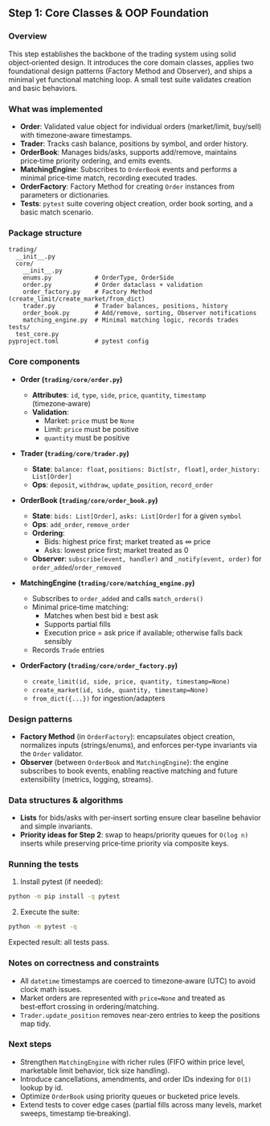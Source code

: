 ## Step 1: Core Classes & OOP Foundation

### Overview
This step establishes the backbone of the trading system using solid object‑oriented design. It introduces the core domain classes, applies two foundational design patterns (Factory Method and Observer), and ships a minimal yet functional matching loop. A small test suite validates creation and basic behaviors.

### What was implemented
- **Order**: Validated value object for individual orders (market/limit, buy/sell) with timezone‑aware timestamps.
- **Trader**: Tracks cash balance, positions by symbol, and order history.
- **OrderBook**: Manages bids/asks, supports add/remove, maintains price‑time priority ordering, and emits events.
- **MatchingEngine**: Subscribes to `OrderBook` events and performs a minimal price‑time match, recording executed trades.
- **OrderFactory**: Factory Method for creating `Order` instances from parameters or dictionaries.
- **Tests**: `pytest` suite covering object creation, order book sorting, and a basic match scenario.

### Package structure
```
trading/
  __init__.py
  core/
    __init__.py
    enums.py            # OrderType, OrderSide
    order.py            # Order dataclass + validation
    order_factory.py    # Factory Method (create_limit/create_market/from_dict)
    trader.py           # Trader balances, positions, history
    order_book.py       # Add/remove, sorting, Observer notifications
    matching_engine.py  # Minimal matching logic, records trades
tests/
  test_core.py
pyproject.toml          # pytest config
```

### Core components
- **Order (`trading/core/order.py`)**
  - **Attributes**: `id`, `type`, `side`, `price`, `quantity`, `timestamp` (timezone‑aware)
  - **Validation**:
    - Market: `price` must be `None`
    - Limit: `price` must be positive
    - `quantity` must be positive

- **Trader (`trading/core/trader.py`)**
  - **State**: `balance: float`, `positions: Dict[str, float]`, `order_history: List[Order]`
  - **Ops**: `deposit`, `withdraw`, `update_position`, `record_order`

- **OrderBook (`trading/core/order_book.py`)**
  - **State**: `bids: List[Order]`, `asks: List[Order]` for a given `symbol`
  - **Ops**: `add_order`, `remove_order`
  - **Ordering**:
    - Bids: highest price first; market treated as ∞ price
    - Asks: lowest price first; market treated as 0
  - **Observer**: `subscribe(event, handler)` and `_notify(event, order)` for `order_added`/`order_removed`

- **MatchingEngine (`trading/core/matching_engine.py`)**
  - Subscribes to `order_added` and calls `match_orders()`
  - Minimal price‑time matching:
    - Matches when best bid ≥ best ask
    - Supports partial fills
    - Execution price = ask price if available; otherwise falls back sensibly
  - Records `Trade` entries

- **OrderFactory (`trading/core/order_factory.py`)**
  - `create_limit(id, side, price, quantity, timestamp=None)`
  - `create_market(id, side, quantity, timestamp=None)`
  - `from_dict({...})` for ingestion/adapters

### Design patterns
- **Factory Method** (in `OrderFactory`): encapsulates object creation, normalizes inputs (strings/enums), and enforces per‑type invariants via the `Order` validator.
- **Observer** (between `OrderBook` and `MatchingEngine`): the engine subscribes to book events, enabling reactive matching and future extensibility (metrics, logging, streams).

### Data structures & algorithms
- **Lists** for bids/asks with per‑insert sorting ensure clear baseline behavior and simple invariants.
- **Priority ideas for Step 2**: swap to heaps/priority queues for `O(log n)` inserts while preserving price‑time priority via composite keys.

### Running the tests
1) Install pytest (if needed):
```bash
python -m pip install -q pytest
```
2) Execute the suite:
```bash
python -m pytest -q
```

Expected result: all tests pass.

### Notes on correctness and constraints
- All `datetime` timestamps are coerced to timezone‑aware (UTC) to avoid clock math issues.
- Market orders are represented with `price=None` and treated as best‑effort crossing in ordering/matching.
- `Trader.update_position` removes near‑zero entries to keep the positions map tidy.

### Next steps
- Strengthen `MatchingEngine` with richer rules (FIFO within price level, marketable limit behavior, tick size handling).
- Introduce cancellations, amendments, and order IDs indexing for `O(1)` lookup by id.
- Optimize `OrderBook` using priority queues or bucketed price levels.
- Extend tests to cover edge cases (partial fills across many levels, market sweeps, timestamp tie‑breaking).


